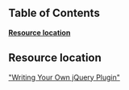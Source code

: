 ## Table of Contents
**[Resource location](#resource-location)** 

## Resource location
["Writing Your Own jQuery Plugin"](http://blog.teamtreehouse.com/writing-your-own-jquery-plugins)